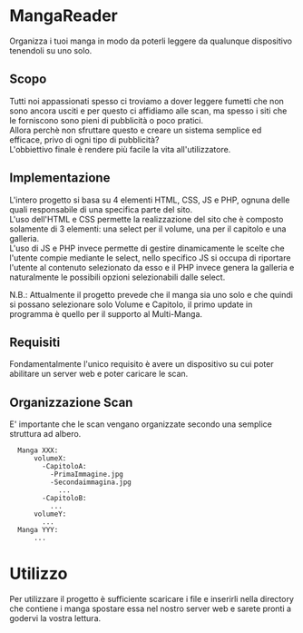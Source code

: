 # MangaReader
Organizza i tuoi manga in modo da poterli leggere da qualunque dispositivo tenendoli su uno solo.

## Scopo
Tutti noi appassionati spesso ci troviamo a dover leggere fumetti che non sono ancora usciti e per questo ci affidiamo alle scan, ma spesso i siti che le forniscono sono pieni di pubblicità o poco pratici.
<br>Allora perchè non sfruttare questo e creare un sistema semplice ed efficace, privo di ogni tipo di pubblicità?
<br>L'obbiettivo finale è rendere più facile la vita all'utilizzatore.

## Implementazione
L'intero progetto si basa su 4 elementi HTML, CSS, JS e PHP, ognuna delle quali responsabile di una specifica parte del sito.
<br>L'uso dell'HTML e CSS permette la realizzazione del sito che è composto solamente di 3 elementi: una select per il volume, una per il capitolo e una galleria.
<br>L'uso di JS e PHP invece permette di gestire dinamicamente le scelte che l'utente compie mediante le select, nello specifico JS si occupa di riportare l'utente al contenuto selezionato da esso e il PHP invece genera la galleria e naturalmente le possibili opzioni selezionabili dalle select.

N.B.: Attualmente il progetto prevede che il manga sia uno solo e che quindi si possano selezionare solo Volume e Capitolo, il primo update in programma è quello per il supporto al Multi-Manga.

## Requisiti
Fondamentalmente l'unico requisito è avere un dispositivo su cui poter abilitare un server web e poter caricare le scan.

## Organizzazione Scan
E' importante che le scan vengano organizzate secondo una semplice struttura ad albero.

      Manga XXX:
          volumeX:
            -CapitoloA:
              -PrimaImmagine.jpg
              -Secondaimmagina.jpg
                ...
            -CapitoloB:
              ...
          volumeY:
            ...
      Manga YYY:
          ...

# Utilizzo
Per utilizzare il progetto è sufficiente scaricare i file e inserirli nella directory che contiene i manga spostare essa nel nostro server web e sarete pronti a godervi la vostra lettura.
